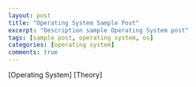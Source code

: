```yaml
---
layout: post
title: "Operating System Sample Post"
excerpt: "Description sample Operating System post"
tags: [sample post, operating system, os]
categories: [operating system]
comments: true
---
```


[Operating System]
[Theory]

